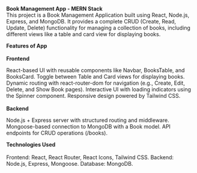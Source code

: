 **Book Management App - MERN Stack** <br/>
This project is a Book Management Application built using React, Node.js, Express, and MongoDB. It provides a complete CRUD (Create, Read, Update, Delete) functionality for managing a collection of books, including different views like a table and card view for displaying books.

**Features of App** <br/>
<br/>
**Frontend**

React-based UI with reusable components like Navbar, BooksTable, and BooksCard.
Toggle between Table and Card views for displaying books.
Dynamic routing with react-router-dom for navigation (e.g., Create, Edit, Delete, and Show Book pages).
Interactive UI with loading indicators using the Spinner component.
Responsive design powered by Tailwind CSS. <br/>
<br/>
**Backend**

Node.js + Express server with structured routing and middleware.
Mongoose-based connection to MongoDB with a Book model.
API endpoints for CRUD operations (/books).

**Technologies Used** <br/>
<br/>
Frontend: React, React Router, React Icons, Tailwind CSS.
Backend: Node.js, Express, Mongoose.
Database: MongoDB.
